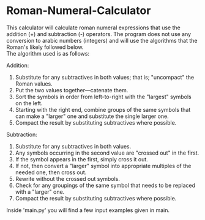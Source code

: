 # Roman-Numeral-Calculator

This calculator will calculate roman numeral expressions that use the addition (+) and subtraction (-) operators. The program
does not use any conversion to arabic numbers (integers) and will use the algorithms that the Roman's likely followed below.  
The algorithm used is as follows: 

Addition:
1. Substitute for any subtractives in both values; that is; "uncompact" the Roman values.
2. Put the two values together—catenate them.
3. Sort the symbols in order from left-to-right with the "largest" symbols on the left.
4. Starting with the right end, combine groups of the same symbols that can make a "larger" one and substitute the single larger one.
5. Compact the result by substituting subtractives where possible.

Subtraction:
1. Substitute for any subtractives in both values.
2. Any symbols occurring in the second value are "crossed out" in the first.
  1. If the symbol appears in the first, simply cross it out.
  2. If not, then convert a "larger" symbol into appropriate multiples of the needed one, then cross out.
3. Rewrite without the crossed out symbols.
4. Check for any groupings of the same symbol that needs to be replaced with a "larger" one.
5. Compact the result by substituting subtractives where possible.

Inside 'main.py' you will find a few input examples given in main.
